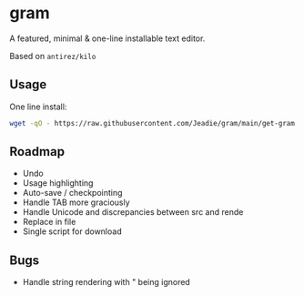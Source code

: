 # gram
A featured, minimal & one-line installable text editor.

Based on `antirez/kilo`

## Usage
One line install:
```bash
wget -qO - https://raw.githubusercontent.com/Jeadie/gram/main/get-gram.sh | bash
```

## Roadmap
 - Undo
 - Usage highlighting
 - Auto-save / checkpointing
 - Handle TAB more graciously
 - Handle Unicode and discrepancies between src and rende
 - Replace in file
 - Single script for download

## Bugs
  - Handle string rendering with \" being ignored
